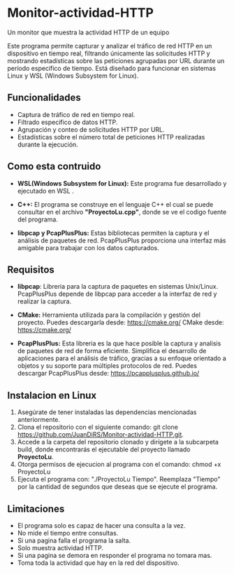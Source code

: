 # Monitor-actividad-HTTP
Un monitor que muestra la actividad HTTP de un equipo

Este programa permite capturar y analizar el tráfico de red HTTP en un dispositivo en tiempo real, filtrando únicamente las solicitudes HTTP y mostrando estadísticas sobre las peticiones agrupadas por URL durante un período específico de tiempo. Está diseñado para funcionar en sistemas Linux y WSL (Windows Subsystem for Linux).

## Funcionalidades
- Captura de tráfico de red en tiempo real.
- Filtrado especifico de datos HTTP.
- Agrupación y conteo de solicitudes HTTP por URL.
- Estadísticas sobre el número total de peticiones HTTP realizadas durante la ejecución.

## Como esta contruido
- **WSL(Windows Subsystem for Linux):** Este programa fue desarrollado y ejecutado en WSL .

- **C++:** El programa se construye en el lenguaje C++ el cual se puede consultar en el archivo **"ProyectoLu.cpp"**, donde se ve el codigo fuente del programa.

- **libpcap y PcapPlusPlus:** Estas bibliotecas permiten la captura y el análisis de paquetes de red. PcapPlusPlus proporciona una interfaz más amigable para trabajar con los datos capturados.

## Requisitos
- **libpcap**: Libreria para la captura de paquetes en sistemas Unix/Linux. PcapPlusPlus depende de libpcap para acceder a la interfaz de red y realizar la captura.

- **CMake:** Herramienta utilizada para la compilación y gestión del proyecto.
Puedes descargarla desde: https://cmake.org/ CMake desde: https://cmake.org/

- **PcapPlusPlus:** Esta libreria es la que hace posible la captura y analisis de paquetes de red de forma eficiente. Simplifica el desarrollo de aplicaciones para el análisis de tráfico, gracias a su enfoque orientado a objetos y su soporte para múltiples protocolos de red.
Puedes descargar PcapPlusPlus desde: https://pcapplusplus.github.io/

## Instalacion en Linux
1. Asegúrate de tener instaladas las dependencias mencionadas anteriormente.
2. Clona el repositorio con el siguiente comando:
git clone https://github.com/JuanDiRS/Monitor-actividad-HTTP.git.
4. Accede a la carpeta del repositorio clonado y dirígete a la subcarpeta build, donde encontrarás el ejecutable del proyecto llamado **ProyectoLu**.
5. Otorga permisos de ejecucion al programa con el comando:  chmod +x ProyectoLu
6. Ejecuta el programa con: "./ProyectoLu Tiempo". Reemplaza "Tiempo" por la cantidad de segundos que deseas que se ejecute el programa.

## Limitaciones
- El programa solo es capaz de hacer una consulta a la vez.
- No mide el tiempo entre consultas.
- Si una pagina falla el programa la salta.
- Solo muestra actividad HTTP.
- Si una pagina se demora en responder el programa no tomara mas.
- Toma toda la actividad que hay en la red del dispositivo.

